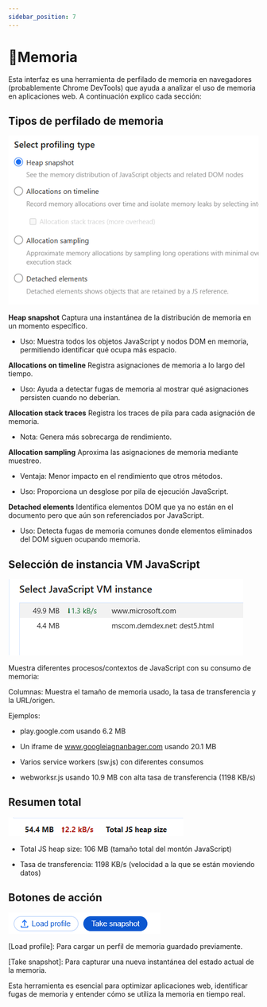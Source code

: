 ```yaml
---
sidebar_position: 7
---
```


# 🔵Memoria

Esta interfaz es una herramienta de perfilado de memoria en navegadores (probablemente Chrome DevTools) que ayuda a analizar el uso de memoria en aplicaciones web. A continuación explico cada sección:

## Tipos de perfilado de memoria


![captura ejemplo](.\img\cap11.png)

**Heap snapshot**
Captura una instantánea de la distribución de memoria en un momento específico.

- Uso: Muestra todos los objetos JavaScript y nodos DOM en memoria, permitiendo identificar qué ocupa más espacio.

**Allocations on timeline**
Registra asignaciones de memoria a lo largo del tiempo.

- Uso: Ayuda a detectar fugas de memoria al mostrar qué asignaciones persisten cuando no deberían.

**Allocation stack traces**
Registra los traces de pila para cada asignación de memoria.

- Nota: Genera más sobrecarga de rendimiento.

**Allocation sampling**
Aproxima las asignaciones de memoria mediante muestreo.

- Ventaja: Menor impacto en el rendimiento que otros métodos.

- Uso: Proporciona un desglose por pila de ejecución JavaScript.

**Detached elements**
Identifica elementos DOM que ya no están en el documento pero que aún son referenciados por JavaScript.

- Uso: Detecta fugas de memoria comunes donde elementos eliminados del DOM siguen ocupando memoria.

## Selección de instancia VM JavaScript

![captura ejemplo](.\img\cap12.png)

Muestra diferentes procesos/contextos de JavaScript con su consumo de memoria:

Columnas: Muestra el tamaño de memoria usado, la tasa de transferencia y la URL/origen.

Ejemplos:

- play.google.com usando 6.2 MB

- Un iframe de www.googleiagnanbager.com usando 20.1 MB

- Varios service workers (sw.js) con diferentes consumos

- webworksr.js usando 10.9 MB con alta tasa de transferencia (1198 KB/s)

## Resumen total

![captura ejemplo](.\img\cap13.png)

- Total JS heap size: 106 MB (tamaño total del montón JavaScript)

- Tasa de transferencia: 1198 KB/s (velocidad a la que se están moviendo datos)

## Botones de acción

![captura ejemplo](.\img\cap14.png)

[Load profile]: Para cargar un perfil de memoria guardado previamente.

[Take snapshot]: Para capturar una nueva instantánea del estado actual de la memoria.

Esta herramienta es esencial para optimizar aplicaciones web, identificar fugas de memoria y entender cómo se utiliza la memoria en tiempo real.